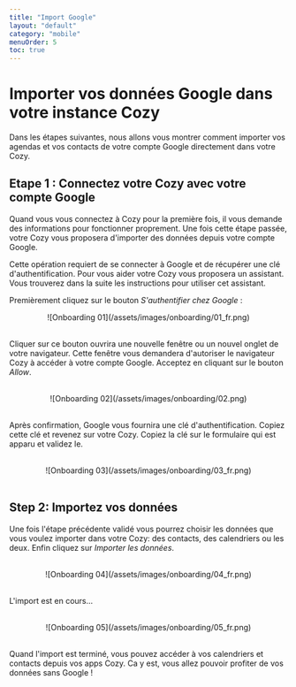 ```yaml
---
title: "Import Google"
layout: "default"
category: "mobile"
menuOrder: 5
toc: true
---
```



# Importer vos données Google dans votre instance Cozy

Dans les étapes suivantes, nous allons vous montrer comment importer vos
agendas et vos contacts de votre compte Google directement dans votre Cozy.


## Etape 1 : Connectez votre Cozy avec votre compte Google

Quand vous vous connectez à Cozy pour la première fois, il vous demande
des informations pour fonctionner proprement. Une fois cette étape passée,
votre Cozy vous proposera d'importer des données depuis votre compte Google.

Cette opération requiert de se connecter à Google et de récupérer une clé
d'authentification. Pour vous aider votre Cozy vous proposera un assistant.
Vous trouverez dans la suite les instructions pour utiliser cet assistant.

Premièrement cliquez sur le bouton *S'authentifier chez Google* :

<div style="text-align: center">
![Onboarding 01](/assets/images/onboarding/01_fr.png)
</div>
<br />

Cliquer sur ce bouton ouvrira une nouvelle fenêtre ou un nouvel onglet de votre
navigateur. Cette fenêtre vous demandera d'autoriser le navigateur Cozy à
accéder à votre compte Google. Acceptez en cliquant sur le bouton *Allow*.
<br />
<div style="text-align: center">
<br />
![Onboarding 02](/assets/images/onboarding/02.png)
</div>
<br />

Après confirmation, Google vous fournira une clé d'authentification. Copiez
cette clé et revenez sur votre Cozy. Copiez la clé sur le formulaire qui 
est apparu et validez le.

<br />
<div style="text-align: center">
![Onboarding 03](/assets/images/onboarding/03_fr.png)
</div>
<br />

## Step 2: Importez vos données

Une fois l'étape précédente validé vous pourrez choisir les données que
vous voulez importer dans votre Cozy: des contacts, des
calendriers ou les deux. Enfin cliquez sur *Importer les données*.

<br />
<div style="text-align: center">
![Onboarding 04](/assets/images/onboarding/04_fr.png)
</div>
<br />

L'import est en cours...

<br />
<div style="text-align: center">
![Onboarding 05](/assets/images/onboarding/05_fr.png)
</div>
<br />

Quand l'import est terminé, vous pouvez accéder à vos calendriers et contacts
depuis vos apps Cozy. Ca y est, vous allez pouvoir profiter de vos données
sans Google !

